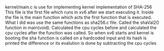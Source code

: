 kernel/main.c is use for implementing kernel implementation of SHA-256
This file is the first file which runs in xv6 after we start executing it. 
Inside the file is the main function which acts the first function that is executed.
What I did was use the same functions as sha256.c file.
Called the shaVal2() function in main(void).
Calculated the cpu cycles before and calculated the cpu cycles after the function was called.
So when xv6 starts and kernel is booting the sha function is called on a hardcoded input and its hash is printed
the difference or its evalution is done by subtracting the cpu cycles
